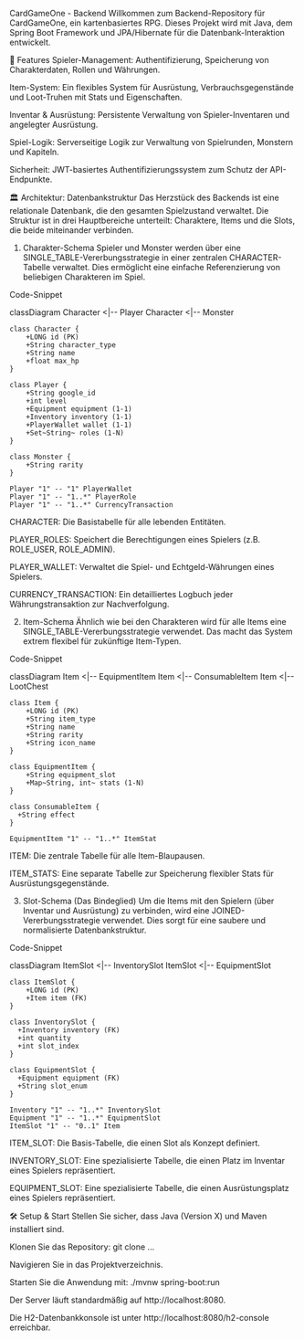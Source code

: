 CardGameOne - Backend
Willkommen zum Backend-Repository für CardGameOne, ein kartenbasiertes RPG. Dieses Projekt wird mit Java, dem Spring Boot Framework und JPA/Hibernate für die Datenbank-Interaktion entwickelt.

🚀 Features
Spieler-Management: Authentifizierung, Speicherung von Charakterdaten, Rollen und Währungen.

Item-System: Ein flexibles System für Ausrüstung, Verbrauchsgegenstände und Loot-Truhen mit Stats und Eigenschaften.

Inventar & Ausrüstung: Persistente Verwaltung von Spieler-Inventaren und angelegter Ausrüstung.

Spiel-Logik: Serverseitige Logik zur Verwaltung von Spielrunden, Monstern und Kapiteln.

Sicherheit: JWT-basiertes Authentifizierungssystem zum Schutz der API-Endpunkte.

🏛️ Architektur: Datenbankstruktur
Das Herzstück des Backends ist eine relationale Datenbank, die den gesamten Spielzustand verwaltet. Die Struktur ist in drei Hauptbereiche unterteilt: Charaktere, Items und die Slots, die beide miteinander verbinden.

1. Charakter-Schema
Spieler und Monster werden über eine SINGLE_TABLE-Vererbungsstrategie in einer zentralen CHARACTER-Tabelle verwaltet. Dies ermöglicht eine einfache Referenzierung von beliebigen Charakteren im Spiel.

Code-Snippet

classDiagram
    Character <|-- Player
    Character <|-- Monster

    class Character {
        +LONG id (PK)
        +String character_type
        +String name
        +float max_hp
    }

    class Player {
        +String google_id
        +int level
        +Equipment equipment (1-1)
        +Inventory inventory (1-1)
        +PlayerWallet wallet (1-1)
        +Set~String~ roles (1-N)
    }

    class Monster {
        +String rarity
    }
    
    Player "1" -- "1" PlayerWallet
    Player "1" -- "1..*" PlayerRole
    Player "1" -- "1..*" CurrencyTransaction

CHARACTER: Die Basistabelle für alle lebenden Entitäten.

PLAYER_ROLES: Speichert die Berechtigungen eines Spielers (z.B. ROLE_USER, ROLE_ADMIN).

PLAYER_WALLET: Verwaltet die Spiel- und Echtgeld-Währungen eines Spielers.

CURRENCY_TRANSACTION: Ein detailliertes Logbuch jeder Währungstransaktion zur Nachverfolgung.

2. Item-Schema
Ähnlich wie bei den Charakteren wird für alle Items eine SINGLE_TABLE-Vererbungsstrategie verwendet. Das macht das System extrem flexibel für zukünftige Item-Typen.

Code-Snippet

classDiagram
    Item <|-- EquipmentItem
    Item <|-- ConsumableItem
    Item <|-- LootChest

    class Item {
        +LONG id (PK)
        +String item_type
        +String name
        +String rarity
        +String icon_name
    }

    class EquipmentItem {
        +String equipment_slot
        +Map~String, int~ stats (1-N)
    }
    
    class ConsumableItem {
      +String effect
    }

    EquipmentItem "1" -- "1..*" ItemStat
ITEM: Die zentrale Tabelle für alle Item-Blaupausen.

ITEM_STATS: Eine separate Tabelle zur Speicherung flexibler Stats für Ausrüstungsgegenstände.

3. Slot-Schema (Das Bindeglied)
Um die Items mit den Spielern (über Inventar und Ausrüstung) zu verbinden, wird eine JOINED-Vererbungsstrategie verwendet. Dies sorgt für eine saubere und normalisierte Datenbankstruktur.

Code-Snippet

classDiagram
    ItemSlot <|-- InventorySlot
    ItemSlot <|-- EquipmentSlot

    class ItemSlot {
        +LONG id (PK)
        +Item item (FK)
    }

    class InventorySlot {
      +Inventory inventory (FK)
      +int quantity
      +int slot_index
    }

    class EquipmentSlot {
      +Equipment equipment (FK)
      +String slot_enum
    }

    Inventory "1" -- "1..*" InventorySlot
    Equipment "1" -- "1..*" EquipmentSlot
    ItemSlot "1" -- "0..1" Item
ITEM_SLOT: Die Basis-Tabelle, die einen Slot als Konzept definiert.

INVENTORY_SLOT: Eine spezialisierte Tabelle, die einen Platz im Inventar eines Spielers repräsentiert.

EQUIPMENT_SLOT: Eine spezialisierte Tabelle, die einen Ausrüstungsplatz eines Spielers repräsentiert.

🛠️ Setup & Start
Stellen Sie sicher, dass Java (Version X) und Maven installiert sind.

Klonen Sie das Repository: git clone ...

Navigieren Sie in das Projektverzeichnis.

Starten Sie die Anwendung mit: ./mvnw spring-boot:run

Der Server läuft standardmäßig auf http://localhost:8080.

Die H2-Datenbankkonsole ist unter http://localhost:8080/h2-console erreichbar.
